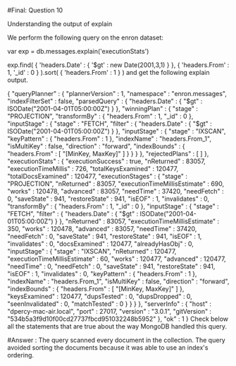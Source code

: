 #Final: Question 10

Understanding the output of explain

We perform the following query on the enron dataset:

var exp = db.messages.explain('executionStats')

exp.find( { 'headers.Date' : { '$gt' : new Date(2001,3,1) } }, { 'headers.From' : 1, '_id' : 0 } ).sort( { 'headers.From' : 1 } )
and get the following explain output.

{
  "queryPlanner" : {
    "plannerVersion" : 1,
    "namespace" : "enron.messages",
    "indexFilterSet" : false,
    "parsedQuery" : {
      "headers.Date" : {
        "$gt" : ISODate("2001-04-01T05:00:00Z")
      }
    },
    "winningPlan" : {
      "stage" : "PROJECTION",
      "transformBy" : {
        "headers.From" : 1,
        "_id" : 0
      },
      "inputStage" : {
        "stage" : "FETCH",
        "filter" : {
          "headers.Date" : {
            "$gt" : ISODate("2001-04-01T05:00:00Z")
          }
        },
        "inputStage" : {
          "stage" : "IXSCAN",
          "keyPattern" : {
            "headers.From" : 1
          },
          "indexName" : "headers.From_1",
          "isMultiKey" : false,
          "direction" : "forward",
          "indexBounds" : {
            "headers.From" : [
              "[MinKey, MaxKey]"
            ]
          }
        }
      }
    },
    "rejectedPlans" : [ ]
  },
  "executionStats" : {
    "executionSuccess" : true,
    "nReturned" : 83057,
    "executionTimeMillis" : 726,
    "totalKeysExamined" : 120477,
    "totalDocsExamined" : 120477,
    "executionStages" : {
      "stage" : "PROJECTION",
      "nReturned" : 83057,
      "executionTimeMillisEstimate" : 690,
      "works" : 120478,
      "advanced" : 83057,
      "needTime" : 37420,
      "needFetch" : 0,
      "saveState" : 941,
      "restoreState" : 941,
      "isEOF" : 1,
      "invalidates" : 0,
      "transformBy" : {
        "headers.From" : 1,
        "_id" : 0
      },
      "inputStage" : {
        "stage" : "FETCH",
        "filter" : {
          "headers.Date" : {
            "$gt" : ISODate("2001-04-01T05:00:00Z")
          }
        },
        "nReturned" : 83057,
        "executionTimeMillisEstimate" : 350,
        "works" : 120478,
        "advanced" : 83057,
        "needTime" : 37420,
        "needFetch" : 0,
        "saveState" : 941,
        "restoreState" : 941,
        "isEOF" : 1,
        "invalidates" : 0,
        "docsExamined" : 120477,
        "alreadyHasObj" : 0,
        "inputStage" : {
          "stage" : "IXSCAN",
          "nReturned" : 120477,
          "executionTimeMillisEstimate" : 60,
          "works" : 120477,
          "advanced" : 120477,
          "needTime" : 0,
          "needFetch" : 0,
          "saveState" : 941,
          "restoreState" : 941,
          "isEOF" : 1,
          "invalidates" : 0,
          "keyPattern" : {
            "headers.From" : 1
          },
          "indexName" : "headers.From_1",
          "isMultiKey" : false,
          "direction" : "forward",
          "indexBounds" : {
            "headers.From" : [
              "[MinKey, MaxKey]"
            ]
          },
          "keysExamined" : 120477,
          "dupsTested" : 0,
          "dupsDropped" : 0,
          "seenInvalidated" : 0,
          "matchTested" : 0
        }
      }
    }
  },
  "serverInfo" : {
    "host" : "dpercy-mac-air.local",
    "port" : 27017,
    "version" : "3.0.1",
    "gitVersion" : "534b5a3f9d10f00cd27737fbcd951032248b5952"
  },
  "ok" : 1
}
Check below all the statements that are true about the way MongoDB handled this query.

#Answer :
The query scanned every document in the collection.
The query avoided sorting the documents because it was able to use an index's ordering.